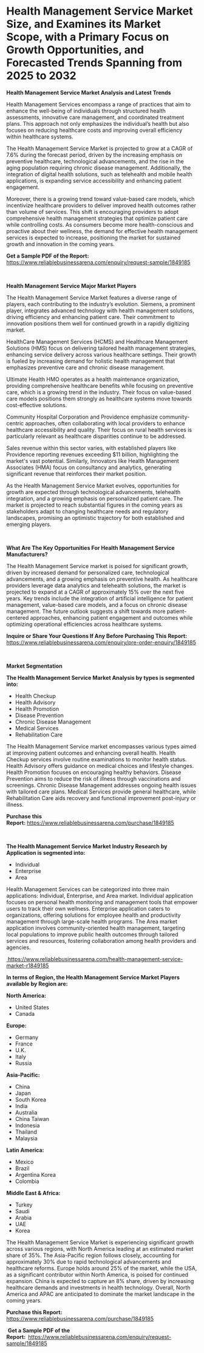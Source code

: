 <p><h1>Health Management Service Market Size, and Examines its Market Scope, with a Primary Focus on Growth Opportunities, and Forecasted Trends Spanning from 2025 to 2032</h1></p><p><strong>Health Management Service Market Analysis and Latest Trends</strong></p>
<p><p>Health Management Services encompass a range of practices that aim to enhance the well-being of individuals through structured health assessments, innovative care management, and coordinated treatment plans. This approach not only emphasizes the individual’s health but also focuses on reducing healthcare costs and improving overall efficiency within healthcare systems.</p><p>The Health Management Service Market is projected to grow at a CAGR of 7.6% during the forecast period, driven by the increasing emphasis on preventive healthcare, technological advancements, and the rise in the aging population requiring chronic disease management. Additionally, the integration of digital health solutions, such as telehealth and mobile health applications, is expanding service accessibility and enhancing patient engagement.</p><p>Moreover, there is a growing trend toward value-based care models, which incentivize healthcare providers to deliver improved health outcomes rather than volume of services. This shift is encouraging providers to adopt comprehensive health management strategies that optimize patient care while controlling costs. As consumers become more health-conscious and proactive about their wellness, the demand for effective health management services is expected to increase, positioning the market for sustained growth and innovation in the coming years.</p></p>
<p><strong>Get a Sample PDF of the Report:&nbsp;</strong> <a href="https://www.reliablebusinessarena.com/enquiry/request-sample/1849185?utm_campaign=3268&utm_medium=2&utm_source=Github&utm_content=ia&utm_term=13042025&utm_id=health-management-service">https://www.reliablebusinessarena.com/enquiry/request-sample/1849185</a></p>
<p>&nbsp;</p>
<p><strong>Health Management Service Major Market Players</strong></p>
<p><p>The Health Management Service Market features a diverse range of players, each contributing to the industry’s evolution. Siemens, a prominent player, integrates advanced technology with health management solutions, driving efficiency and enhancing patient care. Their commitment to innovation positions them well for continued growth in a rapidly digitizing market.</p><p>HealthCare Management Services (HCMS) and Healthcare Management Solutions (HMS) focus on delivering tailored health management strategies, enhancing service delivery across various healthcare settings. Their growth is fueled by increasing demand for holistic health management that emphasizes preventive care and chronic disease management.</p><p>Ultimate Health HMO operates as a health maintenance organization, providing comprehensive healthcare benefits while focusing on preventive care, which is a growing trend in the industry. Their focus on value-based care models positions them strongly as healthcare systems move towards cost-effective solutions.</p><p>Community Hospital Corporation and Providence emphasize community-centric approaches, often collaborating with local providers to enhance healthcare accessibility and quality. Their focus on rural health services is particularly relevant as healthcare disparities continue to be addressed.</p><p>Sales revenue within this sector varies, with established players like Providence reporting revenues exceeding $11 billion, highlighting the market's vast potential. Similarly, Innovators like Health Management Associates (HMA) focus on consultancy and analytics, generating significant revenue that reinforces their market position.</p><p>As the Health Management Service Market evolves, opportunities for growth are expected through technological advancements, telehealth integration, and a growing emphasis on personalized patient care. The market is projected to reach substantial figures in the coming years as stakeholders adapt to changing healthcare needs and regulatory landscapes, promising an optimistic trajectory for both established and emerging players.</p></p>
<p>&nbsp;</p>
<p><strong>What Are The Key Opportunities For Health Management Service Manufacturers?</strong></p>
<p><p>The Health Management Service market is poised for significant growth, driven by increased demand for personalized care, technological advancements, and a growing emphasis on preventive health. As healthcare providers leverage data analytics and telehealth solutions, the market is projected to expand at a CAGR of approximately 15% over the next five years. Key trends include the integration of artificial intelligence for patient management, value-based care models, and a focus on chronic disease management. The future outlook suggests a shift towards more patient-centered approaches, enhancing patient engagement and outcomes while optimizing operational efficiencies across healthcare systems.</p></p>
<p><strong>Inquire or Share Your Questions If Any Before Purchasing This Report:</strong> <a href="https://www.reliablebusinessarena.com/enquiry/pre-order-enquiry/1849185?utm_campaign=3268&utm_medium=2&utm_source=Github&utm_content=ia&utm_term=13042025&utm_id=health-management-service">https://www.reliablebusinessarena.com/enquiry/pre-order-enquiry/1849185</a></p>
<p>&nbsp;</p>
<p><strong>Market Segmentation</strong></p>
<p><strong>The Health Management Service Market Analysis by types is segmented into:</strong></p>
<p><ul><li>Health Checkup</li><li>Health Advisory</li><li>Health Promotion</li><li>Disease Prevention</li><li>Chronic Disease Management</li><li>Medical Services</li><li>Rehabilitation Care</li></ul></p>
<p><p>The Health Management Service market encompasses various types aimed at improving patient outcomes and enhancing overall health. Health Checkup services involve routine examinations to monitor health status. Health Advisory offers guidance on medical choices and lifestyle changes. Health Promotion focuses on encouraging healthy behaviors. Disease Prevention aims to reduce the risk of illness through vaccinations and screenings. Chronic Disease Management addresses ongoing health issues with tailored care plans. Medical Services provide general healthcare, while Rehabilitation Care aids recovery and functional improvement post-injury or illness.</p></p>
<p><strong>Purchase this Report:&nbsp;</strong><a href="https://www.reliablebusinessarena.com/purchase/1849185?utm_campaign=3268&utm_medium=2&utm_source=Github&utm_content=ia&utm_term=13042025&utm_id=health-management-service">https://www.reliablebusinessarena.com/purchase/1849185</a></p>
<p>&nbsp;</p>
<p><strong>The Health Management Service Market Industry Research by Application is segmented into:</strong></p>
<p><ul><li>Individual</li><li>Enterprise</li><li>Area</li></ul></p>
<p><p>Health Management Services can be categorized into three main applications: Individual, Enterprise, and Area market. Individual application focuses on personal health monitoring and management tools that empower users to track their own wellness. Enterprise application caters to organizations, offering solutions for employee health and productivity management through large-scale health programs. The Area market application involves community-oriented health management, targeting local populations to improve public health outcomes through tailored services and resources, fostering collaboration among health providers and agencies.</p></p>
<p><a href="https://www.reliablebusinessarena.com/health-management-service-market-r1849185?utm_campaign=3268&utm_medium=2&utm_source=Github&utm_content=ia&utm_term=13042025&utm_id=health-management-service">&nbsp;https://www.reliablebusinessarena.com/health-management-service-market-r1849185</a></p>
<p><strong>In terms of Region, the Health Management Service Market Players available by Region are:</strong></p>
<p>
    <p> <strong> North America: </strong>
        <ul>
            <li>United States</li>
            <li>Canada</li>
        </ul>
        </p> 
    <p> <strong> Europe: </strong>
        <ul>
            <li>Germany</li>
            <li>France</li>
            <li>U.K.</li>
            <li>Italy</li>
            <li>Russia</li>
        </ul>
        </p> 
    <p> <strong> Asia-Pacific: </strong>
        <ul>
            <li>China</li>
            <li>Japan</li>
            <li>South Korea</li>
            <li>India</li>
            <li>Australia</li>
            <li>China Taiwan</li>
            <li>Indonesia</li>
            <li>Thailand</li>
            <li>Malaysia</li>
        </ul>
        </p> 
    <p> <strong> Latin America: </strong>
        <ul>
            <li>Mexico</li>
            <li>Brazil</li>
            <li>Argentina Korea</li>
            <li>Colombia</li>
        </ul>
        </p> 
    <p> <strong> Middle East & Africa: </strong>
        <ul>
            <li>Turkey</li>
            <li>Saudi</li>
            <li>Arabia</li>
            <li>UAE</li>
            <li>Korea</li>
        </ul>
    </p>
    </p>
<p><p>The Health Management Service Market is experiencing significant growth across various regions, with North America leading at an estimated market share of 35%. The Asia-Pacific region follows closely, accounting for approximately 30% due to rapid technological advancements and healthcare reforms. Europe holds around 25% of the market, while the USA, as a significant contributor within North America, is poised for continued expansion. China is expected to capture an 8% share, driven by increasing healthcare demands and investments in health technology. Overall, North America and APAC are anticipated to dominate the market landscape in the coming years.</p></p>
<p><strong>Purchase this Report: </strong><a href="https://www.reliablebusinessarena.com/purchase/1849185?utm_campaign=3268&utm_medium=2&utm_source=Github&utm_content=ia&utm_term=13042025&utm_id=health-management-service">https://www.reliablebusinessarena.com/purchase/1849185</a></p>
<p>&nbsp;<strong>Get a Sample PDF of the Report:&nbsp;&nbsp;</strong><a href="https://www.reliablebusinessarena.com/enquiry/request-sample/1849185?utm_campaign=3268&utm_medium=2&utm_source=Github&utm_content=ia&utm_term=13042025&utm_id=health-management-service">https://www.reliablebusinessarena.com/enquiry/request-sample/1849185</a></p>
<p><strong></strong></p>
<p><p></p><p></p><p></p></p>